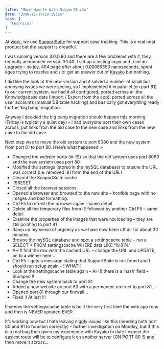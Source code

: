 ```yaml
---
title: "More Hassle With SupportSuite"
date: "2006-11-17T18:19:16"
tags: [
  "technical"
]
---
```

At [work](http://www.c2c.com), we use [SupportSuite](http://www.kayako.com/supportsuite.php) for support case tracking. This is a real neat product but the support is dreadful.

I was running version 3.0.0.80 and there are a few problems with it, they recently announced version 3.1.40. I set up a testing copy and tried an upgrade – no joy, 404 page after about 0.00065353 nanoseconds, spent ages trying to resolve and / or get an answer out of [Kayako](http://www.kayako.com/) but nothing.

I did like the look of the new version and it solved a number of small but annoying issues we were seeing, so I implemented it in parallel (on port 81) to our current system, we had it all configured, ported across all the Knowledgebase data (Import / Export from the app), ported across all the user accounts (manual DB table hacking) and basically got everything ready for the ‘big bang’ migration.

Anyway I decided the big bang migration should happen this morning (Friday is typically a quiet day) – I had everyone port their own cases across, put links from the old case to the new case and links from the new case to the old case.

Next step was to move the old system to port 8080 and the new system from port 81 to port 80. Here’s what happened :-

-   Changed the website ports (in IIS) so that the old system uses port 8080 and the new system uses port 80
-   Modified the settings (stored in the mySQL database) to ensure the URL was correct (i.e. removed :81 from the end of the URL)
-   Cleared the SupportSuite cache
-   IISRESET
-   Closed all the browser sessions.
-   Opened a browser and browsed to the new site – horrible page with no images and bad formatting.
-   Ctrl F5 to refresh the browser again – same detail
-   Delete all the temporary files from IE followed by another Ctrl F5 – same detail
-   Examine the properties of the images that were not loading – they are still pointing to port 81
-   Ramp up my sense of urgency as we have now been off air for about 30 minutes.
-   Browse the mySQL database and spot a settingcache table – run a SELECT \* FROM settingscache WHERE data LIKE ‘%:81%’
-   AH !! find the row with the cached URL – change the URL and UPDATE, on to a winner here…
-   Ctrl F5 – gets a message stating that SupportSuite is not found and I should run setup again – !!WHAT!!
-   Look at the settingscache table again – AH !! there is a ‘hash’ field – Stumped !!
-   Change the new system back to port 81
-   Added a new website on port 80 with a permanent redirect to port 81…
-   Opened port 81 through our firewall…
-   Fixed !! At last !!!

It seems the settingscache table is built the very first time the web app runs and then is NEVER updated EVER.

It’s working now but I hate leaving niggly issues like this (needing both port 80 and 81 to function correctly) – further investigation on Monday, but if this is a real bug then given my experience with Kayako to date I expect the easiest route will be to configure it on another server (ON PORT 80 !!) and then move it across…